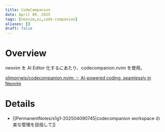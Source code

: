 ```yaml
---
title: CodeCompanion
date: April 09, 2025
tags: [neovim,ai,code-companion]
aliases: []
draft: false
---
```


# Overview

neovim を AI Editor 化するにあたり、codecompanion.nvim を使用。

[olimorrwis/codecompanion.nvim: ✨ AI-powered coding, seamlessly in Neovim](https://github.com/olimorris/codecompanion.nvim)

# Details

- [[PermanentNotes/s1g1-202504090745|codecompanion workspace の楽な管理を目指して]]
